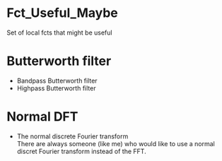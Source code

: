 # Fct_Useful_Maybe
Set of local fcts that might be useful

# Butterworth filter
* Bandpass Butterworth filter
* Highpass Butterworth filter

# Normal DFT
* The normal discrete Fourier transform  
There are always someone (like me) who would like to use a normal discret Fourier transform instead of the FFT.
